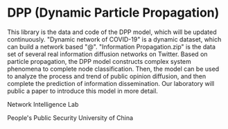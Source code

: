 # DPP (Dynamic Particle Propagation)
This library is the data and code of the DPP model, which will be updated continuously.
"Dynamic network of COVID-19" is a dynamic dataset, which can build a network based "@".
"Information Propagation.zip" is the data set of several real information diffusion networks on Twitter.
Based on particle propagation, the DPP model constructs complex system phenomena to complete node classification. Then, the model can be used to analyze the process and trend of public opinion diffusion, and then complete the prediction of information dissemination. Our laboratory will public a paper to introduce this model in more detail.


Network Intelligence Lab

People's Public Security University of China

